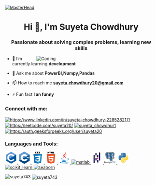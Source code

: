 [![MasterHead](https://videoplasty.com/stock-animation/chill-coding-programming-lofi-animation-11018)](https://suyeta743.io)
<h1 align="center">Hi 👋, I'm Suyeta Chowdhury</h1>
<h3 align="center">Passionate about solving complex problems, learning new skills</h3>
<img align="right" alt="Coding" width="400" src=img align="right" alt="Coding" width="400" src="[https://cdn.dribbble.com/users/116207...](https://dribbble.com/shots/3848914-Programmer-Thomas/attachments/10055456?mode=media)">

- 🌱 I’m currently learning **development**

- 💬 Ask me about **PowerBI,Numpy,Pandas**

- 📫 How to reach me **suyeta.chowdhury20@gmail.com**

- ⚡ Fun fact **I an funny**

<h3 align="left">Connect with me:</h3>
<p align="left">
<a href="https://linkedin.com/in/https://www.linkedin.com/in/suyeta-chowdhury-228528217/" target="blank"><img align="center" src="https://raw.githubusercontent.com/rahuldkjain/github-profile-readme-generator/master/src/images/icons/Social/linked-in-alt.svg" alt="https://www.linkedin.com/in/suyeta-chowdhury-228528217/" height="30" width="40" /></a>
<a href="https://www.leetcode.com/https://leetcode.com/suyeta20/" target="blank"><img align="center" src="https://raw.githubusercontent.com/rahuldkjain/github-profile-readme-generator/master/src/images/icons/Social/leet-code.svg" alt="https://leetcode.com/suyeta20/" height="30" width="40" /></a>
<a href="https://www.hackerearth.com/suyeta_chowdhur1" target="blank"><img align="center" src="https://raw.githubusercontent.com/rahuldkjain/github-profile-readme-generator/master/src/images/icons/Social/hackerearth.svg" alt="suyeta_chowdhur1" height="30" width="40" /></a>
<a href="https://auth.geeksforgeeks.org/user/https://auth.geeksforgeeks.org/user/suyeta20" target="blank"><img align="center" src="https://raw.githubusercontent.com/rahuldkjain/github-profile-readme-generator/master/src/images/icons/Social/geeks-for-geeks.svg" alt="https://auth.geeksforgeeks.org/user/suyeta20" height="30" width="40" /></a>
</p>

<h3 align="left">Languages and Tools:</h3>
<p align="left"> <a href="https://www.cprogramming.com/" target="_blank" rel="noreferrer"> <img src="https://raw.githubusercontent.com/devicons/devicon/master/icons/c/c-original.svg" alt="c" width="40" height="40"/> </a> <a href="https://www.w3schools.com/cpp/" target="_blank" rel="noreferrer"> <img src="https://raw.githubusercontent.com/devicons/devicon/master/icons/cplusplus/cplusplus-original.svg" alt="cplusplus" width="40" height="40"/> </a> <a href="https://www.w3schools.com/css/" target="_blank" rel="noreferrer"> <img src="https://raw.githubusercontent.com/devicons/devicon/master/icons/css3/css3-original-wordmark.svg" alt="css3" width="40" height="40"/> </a> <a href="https://www.w3.org/html/" target="_blank" rel="noreferrer"> <img src="https://raw.githubusercontent.com/devicons/devicon/master/icons/html5/html5-original-wordmark.svg" alt="html5" width="40" height="40"/> </a> <a href="https://www.java.com" target="_blank" rel="noreferrer"> <img src="https://raw.githubusercontent.com/devicons/devicon/master/icons/java/java-original.svg" alt="java" width="40" height="40"/> </a> <a href="https://www.mathworks.com/" target="_blank" rel="noreferrer"> <img src="https://upload.wikimedia.org/wikipedia/commons/2/21/Matlab_Logo.png" alt="matlab" width="40" height="40"/> </a> <a href="https://pandas.pydata.org/" target="_blank" rel="noreferrer"> <img src="https://raw.githubusercontent.com/devicons/devicon/2ae2a900d2f041da66e950e4d48052658d850630/icons/pandas/pandas-original.svg" alt="pandas" width="40" height="40"/> </a> <a href="https://www.postgresql.org" target="_blank" rel="noreferrer"> <img src="https://raw.githubusercontent.com/devicons/devicon/master/icons/postgresql/postgresql-original-wordmark.svg" alt="postgresql" width="40" height="40"/> </a> <a href="https://www.python.org" target="_blank" rel="noreferrer"> <img src="https://raw.githubusercontent.com/devicons/devicon/master/icons/python/python-original.svg" alt="python" width="40" height="40"/> </a> <a href="https://scikit-learn.org/" target="_blank" rel="noreferrer"> <img src="https://upload.wikimedia.org/wikipedia/commons/0/05/Scikit_learn_logo_small.svg" alt="scikit_learn" width="40" height="40"/> </a> <a href="https://seaborn.pydata.org/" target="_blank" rel="noreferrer"> <img src="https://seaborn.pydata.org/_images/logo-mark-lightbg.svg" alt="seaborn" width="40" height="40"/> </a> </p>

<p><img align="left" src="https://github-readme-stats.vercel.app/api/top-langs?username=suyeta743&show_icons=true&locale=en&layout=compact" alt="suyeta743" /></p>

<p>&nbsp;<img align="center" src="https://github-readme-stats.vercel.app/api?username=suyeta743&show_icons=true&locale=en" alt="suyeta743" /></p>
